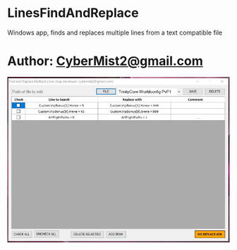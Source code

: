 # LinesFindAndReplace
Windows app, finds and replaces multiple lines from a text compatible file

# Author: CyberMist2@gmail.com

![LFAR APP](screenshot.jpg)